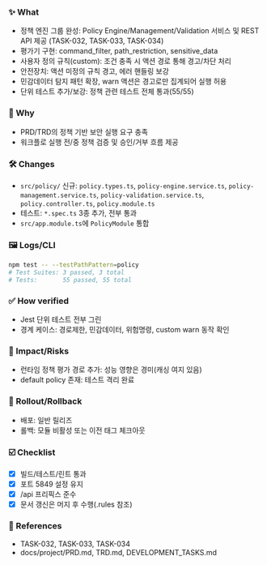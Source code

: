 ### ✨ What
- 정책 엔진 그룹 완성: Policy Engine/Management/Validation 서비스 및 REST API 제공 (TASK-032, TASK-033, TASK-034)
- 평가기 구현: command_filter, path_restriction, sensitive_data
- 사용자 정의 규칙(custom): 조건 충족 시 액션 경로 통해 경고/차단 처리
- 안전장치: 액션 미정의 규칙 경고, 에러 핸들링 보강
- 민감데이터 탐지 패턴 확장, warn 액션은 경고로만 집계되어 실행 허용
- 단위 테스트 추가/보강: 정책 관련 테스트 전체 통과(55/55)

### 🧭 Why
- PRD/TRD의 정책 기반 보안 실행 요구 충족
- 워크플로 실행 전/중 정책 검증 및 승인/거부 흐름 제공

### 🛠 Changes
- `src/policy/` 신규: `policy.types.ts`, `policy-engine.service.ts`, `policy-management.service.ts`, `policy-validation.service.ts`, `policy.controller.ts`, `policy.module.ts`
- 테스트: `*.spec.ts` 3종 추가, 전부 통과
- `src/app.module.ts`에 `PolicyModule` 통합

### 🖼 Logs/CLI
```bash
npm test -- --testPathPattern=policy
# Test Suites: 3 passed, 3 total
# Tests:       55 passed, 55 total
```

### ✅ How verified
- Jest 단위 테스트 전부 그린
- 경계 케이스: 경로제한, 민감데이터, 위험명령, custom warn 동작 확인

### 🎯 Impact/Risks
- 런타임 정책 평가 경로 추가: 성능 영향은 경미(캐싱 여지 있음)
- default policy 존재: 테스트 격리 완료

### 🚀 Rollout/Rollback
- 배포: 일반 릴리즈
- 롤백: 모듈 비활성 또는 이전 태그 체크아웃

### ☑️ Checklist
- [x] 빌드/테스트/린트 통과
- [x] 포트 5849 설정 유지
- [x] /api 프리픽스 준수
- [x] 문서 갱신은 머지 후 수행(.rules 참조)

### 🔗 References
- TASK-032, TASK-033, TASK-034
- docs/project/PRD.md, TRD.md, DEVELOPMENT_TASKS.md
